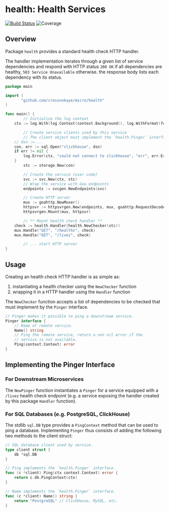 # health: Health Services

[![Build Status](https://github.com/crossnokaye/micro/workflows/CI/badge.svg?branch=main&event=push)](https://github.com/crossnokaye/micro/actions?query=branch%3Amain+event%3Apush)
![Coverage](https://img.shields.io/badge/Coverage-93.7%25-brightgreen)

## Overview

Package `health` provides a standard health check HTTP handler.

The handler implementation iterates through a given list of service dependencies
and respond with HTTP status `200 OK` if all dependencies are healthy,
`503 Service Unavailable` otherwise. the response body lists each dependency
with its status.

```go
package main

import (
       "github.com/crossnokaye/micro/health"
)

func main() {
        // Initialize the log context
	ctx := log.With(log.Context(context.Background(), log.WithFormat(format)), "svc", svcgen.ServiceName)

        // Create service clients used by this service
        // The client object must implement the `health.Pinger` interface
	// dsn := ...
	con, err := sql.Open("clickhouse", dsn)
	if err != nil {
		log.Error(ctx, "could not connect to clickhouse", "err", err.Error())
	}
        stc := storage.New(con)

        // Create the service (user code)
        svc := svc.New(ctx, stc)
        // Wrap the service with Goa endpoints
        endpoints := svcgen.NewEndpoints(svc)

        // Create HTTP server
        mux := goahttp.NewMuxer()
        httpsvr := httpsvrgen.New(endpoints, mux, goahttp.RequestDecoder, goahttp.ResponseEncoder, nil, nil)
        httpsvrgen.Mount(mux, httpsvr)

        // ** Mount health check handler **
	check := health.Handler(health.NewChecker(stc))
	mux.Handle("GET", "/healthz", check)
	mux.Handle("GET", "/livez", check)

        // ... start HTTP server
}
```

## Usage

Creating an health check HTTP handler is as simple as:

  1. instantiating a health checker using the `NewChecker` function
  2. wrapping it in a HTTP handler using the `Handler` function

The `NewChecker` function accepts a list of dependencies to be checked that must
implement by the `Pinger` interface. 

```go
// Pinger makes it possible to ping a downstream service.
Pinger interface {
	// Name of remote service.
	Name() string
	// Ping the remote service, return a non nil error if the
	// service is not available.
	Ping(context.Context) error
}
```

## Implementing the Pinger Interface

### For Downstream Microservices

The `NewPinger` function instantiates a `Pinger` for a service equipped with a
`/livez` health check endpoint (e.g. a service exposing the handler created by
this package `Handler` function).

### For SQL Databases (e.g. PostgreSQL, ClickHouse)

The stdlib `sql.DB` type provides a `PingContext` method that can be used to
ping a database. Implementing `Pinger` thus consists of adding the following two
methods to the client struct:

```go
// SQL database client used by service.
type client struct {
	db *sql.DB
}

// Ping implements the `health.Pinger` interface.
func (c *client) Ping(ctx context.Context) error {
	return c.db.PingContext(ctx)
}

// Name implements the `health.Pinger` interface.
func (c *client) Name() string {
	return "PostgreSQL" // ClickHouse, MySQL, etc.
}
```



